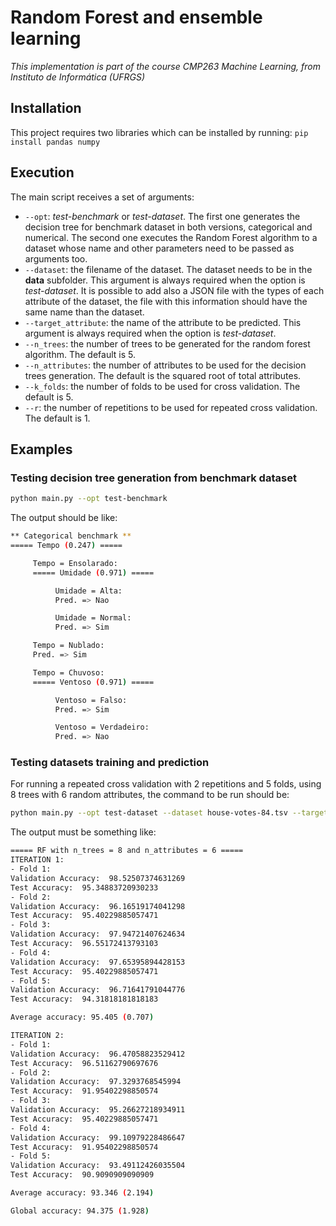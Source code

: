 # Random Forest and ensemble learning

*This implementation is part of the course CMP263 Machine Learning, from Instituto de Informática (UFRGS)*

## Installation
This project requires two libraries which can be installed by running: `pip install pandas numpy`

## Execution
The main script receives a set of arguments:
- `--opt`: *test-benchmark* or *test-dataset*. The first one generates the decision tree for benchmark dataset in both versions, categorical and numerical. The second one executes the Random Forest algorithm to a dataset whose name and other parameters need to be passed as arguments too.
- `--dataset`: the filename of the dataset. The dataset needs to be in the **data** subfolder. This argument is always required when the option is *test-dataset*. It is possible to add also a JSON file with the types of each attribute of the dataset, the file with this information should have the same name than the dataset.
- `--target_attribute`: the name of the attribute to be predicted. This argument is always required when the option is *test-dataset*.
- `--n_trees`: the number of trees to be generated for the random forest algorithm. The default is 5.
- `--n_attributes`: the number of attributes to be used for the decision trees generation. The default is the squared root of total attributes.
- `--k_folds`: the number of folds to be used for cross validation. The default is 5.
- `--r`: the number of repetitions to be used for repeated cross validation. The default is 1.

## Examples

### Testing decision tree generation from benchmark dataset
```bash
python main.py --opt test-benchmark
```

The output should be like:
```bash
** Categorical benchmark **
===== Tempo (0.247) =====

     Tempo = Ensolarado:
     ===== Umidade (0.971) =====

          Umidade = Alta:
          Pred. => Nao

          Umidade = Normal:
          Pred. => Sim

     Tempo = Nublado:
     Pred. => Sim

     Tempo = Chuvoso:
     ===== Ventoso (0.971) =====

          Ventoso = Falso:
          Pred. => Sim

          Ventoso = Verdadeiro:
          Pred. => Nao
```

### Testing datasets training and prediction
For running a repeated cross validation with 2 repetitions and 5 folds, using 8 trees with 6 random attributes, the command to be run should be:
```bash
python main.py --opt test-dataset --dataset house-votes-84.tsv --target_attribute target --n_trees 8 --n_attributes 6 --k_folds 5 --r 2
```

The output must be something like:
```bash
===== RF with n_trees = 8 and n_attributes = 6 =====
ITERATION 1:
- Fold 1:
Validation Accuracy:  98.52507374631269
Test Accuracy:  95.34883720930233
- Fold 2:
Validation Accuracy:  96.16519174041298
Test Accuracy:  95.40229885057471
- Fold 3:
Validation Accuracy:  97.94721407624634
Test Accuracy:  96.55172413793103
- Fold 4:
Validation Accuracy:  97.65395894428153
Test Accuracy:  95.40229885057471
- Fold 5:
Validation Accuracy:  96.71641791044776
Test Accuracy:  94.31818181818183

Average accuracy: 95.405 (0.707)

ITERATION 2:
- Fold 1:
Validation Accuracy:  96.47058823529412
Test Accuracy:  96.51162790697676
- Fold 2:
Validation Accuracy:  97.3293768545994
Test Accuracy:  91.95402298850574
- Fold 3:
Validation Accuracy:  95.26627218934911
Test Accuracy:  95.40229885057471
- Fold 4:
Validation Accuracy:  99.10979228486647
Test Accuracy:  91.95402298850574
- Fold 5:
Validation Accuracy:  93.49112426035504
Test Accuracy:  90.9090909090909

Average accuracy: 93.346 (2.194)

Global accuracy: 94.375 (1.928)
```

